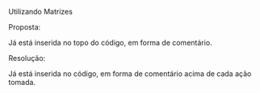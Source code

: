 Utilizando Matrizes 

Proposta:

Já está inserida no topo do código, em forma de comentário.

Resolução:

Já está inserida no código, em forma de comentário acima de cada ação tomada.
